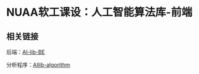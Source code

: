 # NUAA软工课设：人工智能算法库-前端

## 相关链接

后端：[AI-lib-BE](https://github.com/We-Union/AI-lib-BE)

分析程序：[AIlib-algorithm](https://github.com/We-Union/AIlib-algorithm/)
